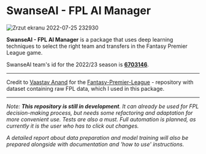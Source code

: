 # SwanseAI - FPL AI Manager

![Zrzut ekranu 2022-07-25 232930](https://user-images.githubusercontent.com/77151129/180877420-1cc8763e-96dd-4388-9d08-292fe906d272.png)

**SwanseAI - FPL AI Manager** is a package that uses deep learning techniques to select the right team and transfers in the Fantasy Premier League game.

SwanseAI team's id for the 2022/23 season is **[6703146](https://fantasy.premierleague.com/entry/6703146/history)**.

___

Credit to [Vaastav Anand](https://github.com/vaastav) for the [Fantasy-Premier-League](https://github.com/vaastav/Fantasy-Premier-League) -
repository with dataset containing raw FPL data, which I used in this package.
___
*Note: **This repository is still in development**. It can already be used for FPL decision-making process, 
but needs some refactoring and adaptation for more convenient use. 
Tests are also a must. Full automation is planned, as currently it is the user who has to click out changes.*

*A detailed report about data preparation and model training will also be prepared 
alongside with documentation and 'how to use' instructions.*